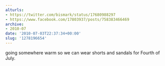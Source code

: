 ```yaml
---
alturls:
- https://twitter.com/bismark/status/17680988297
- https://www.facebook.com/17803937/posts/758383466469
archive:
- 2010-07
date: '2010-07-03T22:37:34+00:00'
slug: '1278196654'
---
```


going somewhere warm so we can wear shorts and sandals for Fourth of July.

